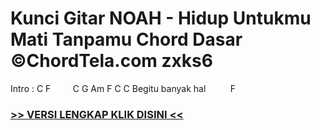 
 # Kunci Gitar NOAH - Hidup Untukmu Mati Tanpamu Chord Dasar ©ChordTela.com zxks6


Intro : C F         C G Am F C C Begitu banyak hal          F

###  <a href="https://shortlighzx.web.app?sq=Kunci Gitar NOAH - Hidup Untukmu Mati Tanpamu Chord Dasar ©ChordTela.com"> >> VERSI LENGKAP KLIK DISINI << </a>
